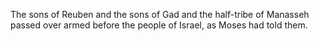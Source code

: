 The sons of Reuben and the sons of Gad and the half-tribe of Manasseh passed over armed before the people of Israel, as Moses had told them.
